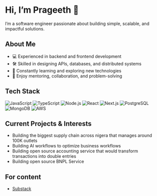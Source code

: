 # Hi, I’m Prageeth 👋

I’m a software engineer passionate about building simple, scalable, and impactful solutions.

## About Me
- 💻 Experienced in backend and frontend development  
- 🛠 Skilled in designing APIs, databases, and distributed systems  
- 🌱 Constantly learning and exploring new technologies  
- 🤝 Enjoy mentoring, collaboration, and problem-solving  

## Tech Stack
![JavaScript](https://img.shields.io/badge/-JavaScript-333?logo=javascript&logoColor=F7DF1E)
![TypeScript](https://img.shields.io/badge/-TypeScript-333?logo=typescript&logoColor=3178C6)
![Node.js](https://img.shields.io/badge/-Node.js-333?logo=node.js&logoColor=339933)
![React](https://img.shields.io/badge/-React-333?logo=react&logoColor=61DAFB)
![Next.js](https://img.shields.io/badge/-Next.js-333?logo=next.js&logoColor=ffffff)
![PostgreSQL](https://img.shields.io/badge/-PostgreSQL-333?logo=postgresql&logoColor=336791)
![MongoDB](https://img.shields.io/badge/-MongoDB-333?logo=mongodb&logoColor=47A248)
![AWS](https://img.shields.io/badge/-AWS-333?logo=amazon-aws&logoColor=FF9900)


## Current Projects & Interests
- Building the biggest supply chain across nigera that manages around 100K outlets  
- Building AI workflows to optimize business workflows
- Building open source accounting service that would transform transactions into double entries
- Building open source BNPL Service

## For content
- [Substack](https://substack.com/@prageeth)  

